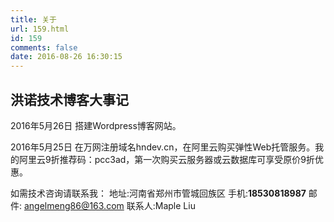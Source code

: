 ```yaml
---
title: 关于
url: 159.html
id: 159
comments: false
date: 2016-08-26 16:30:15
---
```


洪诺技术博客大事记
---------

2016年5月26日 搭建Wordpress博客网站。

2016年5月25日 在万网注册域名hndev.cn，在阿里云购买弹性Web托管服务。我的阿里云9折推荐码：pcc3ad，第一次购买云服务器或云数据库可享受原价9折优惠。

如需技术咨询请联系我： 地址:河南省郑州市管城回族区 手机:**18530818987** 邮件: angelmeng86@163.com 联系人:Maple Liu